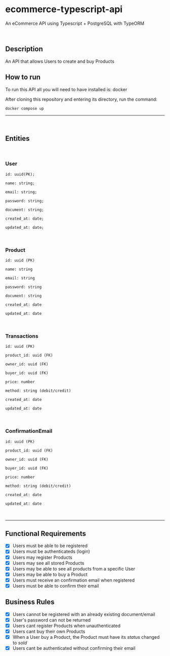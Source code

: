 # ecommerce-typescript-api

An eCommerce API using Typescript + PostgreSQL with TypeORM

<br>

## Description

An API that allows Users to create and buy Products

## How to run

To run this API all you will need to have installed is: docker

After cloning this repository and entering its directory, run the command:

```
docker compose up
```

---

<br>

## Entities

<br>

### User

```
id: uuid(PK);

name: string;

email: string;

password: string;

document: string;

created_at: date;

updated_at: date;
```

<br>

### Product

```
id: uuid (PK)

name: string

email: string

password: string

document: string

created_at: date

updated_at: date
```

<br>

### Transactions

```
id: uuid (PK)

product_id: uuid (FK)

owner_id: uuid (FK)

buyer_id: uuid (FK)

price: number

method: string (debit/credit)

created_at: date

updated_at: date
```

<br>

### ConfirmationEmail

```
id: uuid (PK)

product_id: uuid (FK)

owner_id: uuid (FK)

buyer_id: uuid (FK)

price: number

method: string (debit/credit)

created_at: date

updated_at: date
```

<br>

---

## Functional Requirements

- [x] Users must be able to be registered
- [x] Users must be authenticateds (login)
- [x] Users may register Products
- [x] Users may see all stored Products
- [x] Users may be able to see all products from a specific User
- [x] Users may be able to buy a Product
- [x] Users must receive an confirmation email when registered
- [x] Users must be able to confirm their email

## Business Rules

- [x] Users cannot be registered with an already existing document/email
- [x] User's password can not be returned
- [x] Users cant register Products when unauthenticated
- [x] Users cant buy their own Products
- [x] When a User buy a Product, the Product must have its _status_ changed to _sold_
- [x] Users cant be authenticated without confirming their email
